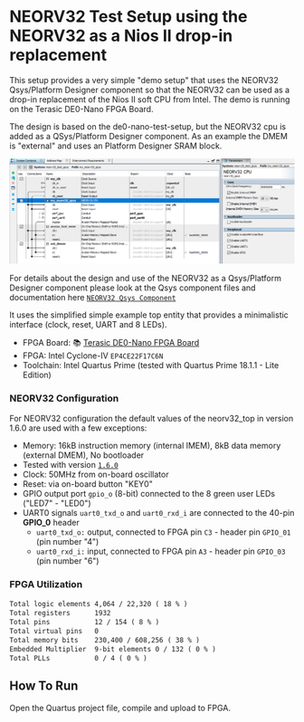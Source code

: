 # NEORV32 Test Setup using the NEORV32 as a Nios II drop-in replacement

This setup provides a very simple "demo setup" that uses the NEORV32 Qsys/Platform Designer component
so that the NEORV32 can be used as a drop-in replacement of the Nios II soft CPU from Intel.
The demo is running on the Terasic DE0-Nano FPGA Board.

The design is based on the de0-nano-test-setup, but the NEORV32 cpu is added as a QSys/Platform Designer
component. As an example the DMEM is "external" and uses an Platform Designer SRAM block.

![NEORV32 in Platform Designer](figures/neorv32_platform_designer.png)

For details about the design and use of the NEORV32 as a Qsys/Platform Designer component please
look at the Qsys component files and documentation here [`NEORV32 Qsys Component`](../neorv32_qsys_component)

It uses the simplified simple example top entity that provides a minimalistic interface (clock, reset, UART and 8 LEDs).

* FPGA Board: :books: [Terasic DE0-Nano FPGA Board](https://www.terasic.com.tw/cgi-bin/page/archive.pl?Language=English&CategoryNo=139&No=593)
* FPGA: Intel Cyclone-IV `EP4CE22F17C6N`
* Toolchain: Intel Quartus Prime (tested with Quartus Prime 18.1.1 - Lite Edition)


### NEORV32 Configuration

For NEORV32 configuration the default values of the neorv32_top in version 1.6.0 are used
with a few exceptions:

* Memory: 16kB instruction memory (internal IMEM), 8kB data memory (external DMEM), No bootloader
* Tested with version [`1.6.0`](https://github.com/stnolting/neorv32/blob/master/CHANGELOG.md)
* Clock: 50MHz from on-board oscillator
* Reset: via on-board button "KEY0"
* GPIO output port `gpio_o` (8-bit) connected to the 8 green user LEDs ("LED7" - "LED0")
* UART0 signals `uart0_txd_o` and `uart0_rxd_i` are connected to the 40-pin **GPIO_0** header
  * `uart0_txd_o:` output, connected to FPGA pin `C3` - header pin `GPIO_01` (pin number "4")
  * `uart0_rxd_i:` input, connected to FPGA pin `A3` - header pin `GPIO_03` (pin number "6")

### FPGA Utilization

```
Total logic elements 4,064 / 22,320 ( 18 % )
Total registers      1932
Total pins           12 / 154 ( 8 % )
Total virtual pins   0
Total memory bits    230,400 / 608,256 ( 38 % )
Embedded Multiplier  9-bit elements	0 / 132 ( 0 % )
Total PLLs           0 / 4 ( 0 % )
```


## How To Run

Open the Quartus project file, compile and upload to FPGA.